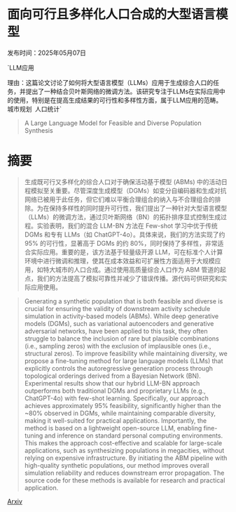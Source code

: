 # 面向可行且多样化人口合成的大型语言模型

发布时间：2025年05月07日

`LLM应用

理由：这篇论文讨论了如何将大型语言模型（LLMs）应用于生成综合人口的任务，并提出了一种结合贝叶斯网络的微调方法。该研究专注于LLMs在实际应用中的使用，特别是在提高生成结果的可行性和多样性方面，属于LLM应用的范畴。` `城市规划` `人口统计`

> A Large Language Model for Feasible and Diverse Population Synthesis

# 摘要

> 生成既可行又多样化的综合人口对于确保活动基于模型 (ABMs) 中的活动日程模拟至关重要。尽管深度生成模型（DGMs）如变分自编码器和生成对抗网络已被用于此任务，但它们难以平衡合理组合的纳入与不合理组合的排除。为在保持多样性的同时提升可行性，我们提出了一种针对大型语言模型（LLMs）的微调方法，通过贝叶斯网络（BN）的拓扑排序显式控制生成过程。实验表明，我们的混合 LLM-BN 方法在 Few-shot 学习中优于传统 DGMs 和专有 LLMs（如 ChatGPT-4o）。具体来说，我们的方法实现了约 95% 的可行性，显著高于 DGMs 的约 80%，同时保持了多样性，非常适合实际应用。重要的是，该方法基于轻量级开源 LLM，可在标准个人计算环境中进行微调和推理，使其在成本效益和可扩展性方面适用于大规模应用，如特大城市的人口合成。通过使用高质量综合人口作为 ABM 管道的起点，我们的方法提高了模拟可靠性并减少了错误传播。源代码可供研究和实际应用使用。

> Generating a synthetic population that is both feasible and diverse is crucial for ensuring the validity of downstream activity schedule simulation in activity-based models (ABMs). While deep generative models (DGMs), such as variational autoencoders and generative adversarial networks, have been applied to this task, they often struggle to balance the inclusion of rare but plausible combinations (i.e., sampling zeros) with the exclusion of implausible ones (i.e., structural zeros). To improve feasibility while maintaining diversity, we propose a fine-tuning method for large language models (LLMs) that explicitly controls the autoregressive generation process through topological orderings derived from a Bayesian Network (BN). Experimental results show that our hybrid LLM-BN approach outperforms both traditional DGMs and proprietary LLMs (e.g., ChatGPT-4o) with few-shot learning. Specifically, our approach achieves approximately 95% feasibility, significantly higher than the ~80% observed in DGMs, while maintaining comparable diversity, making it well-suited for practical applications. Importantly, the method is based on a lightweight open-source LLM, enabling fine-tuning and inference on standard personal computing environments. This makes the approach cost-effective and scalable for large-scale applications, such as synthesizing populations in megacities, without relying on expensive infrastructure. By initiating the ABM pipeline with high-quality synthetic populations, our method improves overall simulation reliability and reduces downstream error propagation. The source code for these methods is available for research and practical application.

[Arxiv](https://arxiv.org/abs/2505.04196)